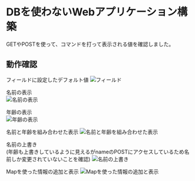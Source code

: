 # DBを使わないWebアプリケーション構築 
GETやPOSTを使って、コマンドを打って表示される値を確認しました。 
 
## 動作確認  
フィールドに設定したデフォルト値 
![フィールド](https://github.com/user-attachments/assets/1def0fd1-e975-4a62-8c11-e3b1fc421804) 
 
名前の表示  
![名前の表示](https://github.com/user-attachments/assets/809ec98f-154f-47eb-8f17-7782acb0ccad) 
 
年齢の表示  
![年齢の表示](https://github.com/user-attachments/assets/a9ce0622-115c-4f0a-9da2-178369aa6939) 
 
名前と年齢を組み合わせた表示 
![名前と年齢を組み合わせた表示](https://github.com/user-attachments/assets/ec8c9e5d-ed9e-40da-8b90-70c713ba4071) 
 
名前の上書き  
(年齢も上書きしているように見えるがnameのPOSTにアクセスしているため名前しか変更されていないことを確認) 
![名前の上書き](https://github.com/user-attachments/assets/13731f3d-7db5-48d0-926f-f97463652eb0) 
 
Mapを使った情報の追加と表示 
![Mapを使った情報の追加と表示](https://github.com/user-attachments/assets/a36dc9a6-c3ca-4faa-af2e-f1d29937d796) 
 
